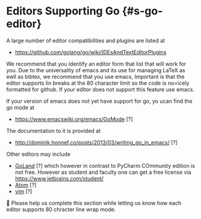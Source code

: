 # Editors Supporting Go {#s-go-editor}

A large number of editor compatibilities and plugins are listed at 

* <https://github.com/golang/go/wiki/IDEsAndTextEditorPlugins>

We recommend that you identify an editor form that list that will work for you.
Due to the universality of emacs and its use for managing LaTeX as ewll as bibtex,
we recommend that you use emacs, Important is that the editor supports
lin breaks at the 80 character limit so the code is no=icely formatted
for github. If your editor does not support this feature use emacs.

If your version of emacs does not yet have support for go, yo ucan
find the go mode at

* <https://www.emacswiki.org/emacs/GoMode> [?]

The documentation to it is provided at

* <http://dominik.honnef.co/posts/2013/03/writing_go_in_emacs/> [?]

Other editors may include

- [GoLand](https://www.jetbrains.com/go) [?] which however in contrast to
  PyCharm COmmunity edition is not free. However as student and faculty one can get a
  free license via <https://www.jetbrains.com/student/> 
- [Atom](https://atom.io/packages/go-plus) [?]
- [vim](https://github.com/fatih/vim-go) [?]

:wave: Please help us complete this section while letting us know how
each editor supports 80 chracter line wrap mode.
